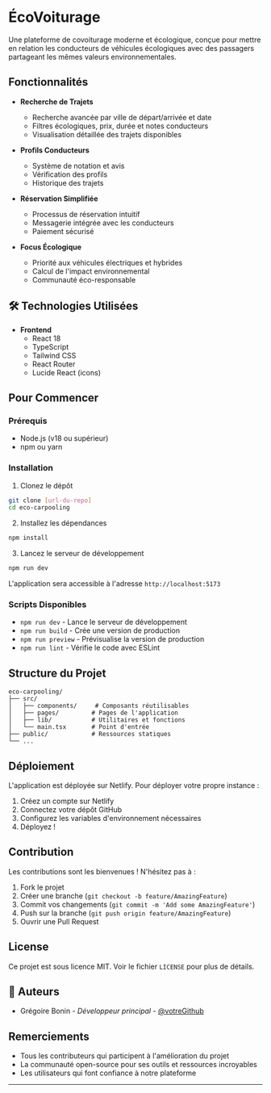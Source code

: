 # ÉcoVoiturage 

Une plateforme de covoiturage moderne et écologique, conçue pour mettre en relation les conducteurs de véhicules écologiques avec des passagers partageant les mêmes valeurs environnementales.

##  Fonctionnalités

- **Recherche de Trajets**
  - Recherche avancée par ville de départ/arrivée et date
  - Filtres écologiques, prix, durée et notes conducteurs
  - Visualisation détaillée des trajets disponibles

- **Profils Conducteurs**
  - Système de notation et avis
  - Vérification des profils
  - Historique des trajets

- **Réservation Simplifiée**
  - Processus de réservation intuitif
  - Messagerie intégrée avec les conducteurs
  - Paiement sécurisé

- **Focus Écologique**
  - Priorité aux véhicules électriques et hybrides
  - Calcul de l'impact environnemental
  - Communauté éco-responsable

## 🛠 Technologies Utilisées

- **Frontend**
  - React 18
  - TypeScript
  - Tailwind CSS
  - React Router
  - Lucide React (icons)

##  Pour Commencer

### Prérequis

- Node.js (v18 ou supérieur)
- npm ou yarn

### Installation

1. Clonez le dépôt
```bash
git clone [url-du-repo]
cd eco-carpooling
```

2. Installez les dépendances
```bash
npm install
```

3. Lancez le serveur de développement
```bash
npm run dev
```

L'application sera accessible à l'adresse `http://localhost:5173`

### Scripts Disponibles

- `npm run dev` - Lance le serveur de développement
- `npm run build` - Crée une version de production
- `npm run preview` - Prévisualise la version de production
- `npm run lint` - Vérifie le code avec ESLint

##  Structure du Projet

```
eco-carpooling/
├── src/
│   ├── components/     # Composants réutilisables
│   ├── pages/         # Pages de l'application
│   ├── lib/           # Utilitaires et fonctions
│   └── main.tsx       # Point d'entrée
├── public/            # Ressources statiques
└── ...
```

##  Déploiement

L'application est déployée sur Netlify. Pour déployer votre propre instance :

1. Créez un compte sur Netlify
2. Connectez votre dépôt GitHub
3. Configurez les variables d'environnement nécessaires
4. Déployez !

##  Contribution

Les contributions sont les bienvenues ! N'hésitez pas à :

1. Fork le projet
2. Créer une branche (`git checkout -b feature/AmazingFeature`)
3. Commit vos changements (`git commit -m 'Add some AmazingFeature'`)
4. Push sur la branche (`git push origin feature/AmazingFeature`)
5. Ouvrir une Pull Request

##  License

Ce projet est sous licence MIT. Voir le fichier `LICENSE` pour plus de détails.

## 👥 Auteurs

- Grégoire Bonin - *Développeur principal* - [@votreGithub](https://github.com/votreGithub)

##  Remerciements

- Tous les contributeurs qui participent à l'amélioration du projet
- La communauté open-source pour ses outils et ressources incroyables
- Les utilisateurs qui font confiance à notre plateforme

---

